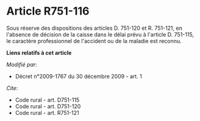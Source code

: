 # Article R751-116

Sous réserve des dispositions des articles D. 751-120 et R. 751-121, en l'absence de décision de la caisse dans le délai
prévu à l'article D. 751-115, le caractère professionnel de l'accident ou de la maladie est reconnu.

**Liens relatifs à cet article**

_Modifié par_:

  - Décret n°2009-1767 du 30 décembre 2009 - art. 1

_Cite_:

  - Code rural - art. D751-115
  - Code rural - art. D751-120
  - Code rural - art. R751-121
